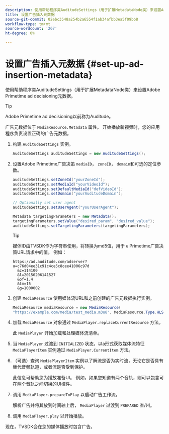 ```yaml
---
description: 使用帮助程序类AuditudeSettings（用于扩展MetadataNode类）来设置Adobe Primetime ad decisioning元数据。
title: 设置广告插入元数据
source-git-commit: 02ebc3548a254b2a6554f1ab34afbb3ea5f09bb8
workflow-type: tm+mt
source-wordcount: '267'
ht-degree: 0%

---
```


# 设置广告插入元数据 {#set-up-ad-insertion-metadata}

使用帮助程序类AuditudeSettings（用于扩展MetadataNode类）来设置Adobe Primetime ad decisioning元数据。

>[!TIP]
>
>Adobe Primetime ad decisioning以前称为Auditude。

广告元数据位于 `MediaResource.Metadata` 属性。 开始播放新视频时，您的应用程序负责设置正确的广告元数据。

1. 构建 `AuditudeSettings` 实例。

   ```java
   AuditudeSettings auditudeSettings = new AuditudeSettings();
   ```

1. 设置Adobe Primetime广告决策 `mediaID`， `zoneID`， `domain`和可选的定位参数。

   ```java
   auditudeSettings.setZoneId("yourZoneId"); 
   auditudeSettings.setMediaId("yourVideoId"); 
   auditudeSettings.setDefaultMediaId("defVideoId"); 
   auditudeSettings.setDomain("yourAuditudeDomain"); 
   
   // Optionally set user agent  
   auditudeSettings.setUserAgent("yourUserAgent"); 
   
   Metadata targetingParameters = new Metadata(); 
   targetingParameters.setValue("desired_param", "desired_value"); 
   auditudeSettings.setTargetingParameters(targetingParameters);
   ```

   >[!TIP]
   >
   >媒体ID由TVSDK作为字符串使用，将转换为md5值，用于 `u` Primetime广告决策URL请求中的值。 例如：
   >
   >```
   >https://ad.auditude.com/adserver?
   >u=c76d04ee31c91c4ce5c8cee41006c97d
   >   &z=114100 
   >   &l=20150206141527 
   >   &of=1.4 
   >   &tm=15 
   >   &g=1000002
   >```

1. 创建 `MediaResource` 使用媒体流URL和之前创建的广告元数据执行实例。

   ```java
   MediaResource mediaResource = new MediaResource( 
   "https://example.com/media/test_media.m3u8", MediaResource.Type.HLS, Metadata);
   ```

1. 加载 `MediaResource` 对象通过 `MediaPlayer.replaceCurrentResource` 方法。

   此 `MediaPlayer` 开始加载和处理媒体流清单。

1. 当 `MediaPlayer` 过渡到 `INITIALIZED` 状态，以a形式获取媒体流特征 `MediaPlayerItem` 实例通过 `MediaPlayer.CurrentItem` 方法。
1. （可选）查询 `MediaPlayerItem` 实例以了解流是否为实时流，无论它是否具有替代音频轨道，或者流是否受到保护。

   此信息可帮助您为播放准备UI。 例如，如果您知道有两个音轨，则可以包含可在两个音轨之间切换的UI控件。

1. 调用 `MediaPlayer.prepareToPlay` 以启动广告工作流。

   解析广告并将其放到时间轴上后， `MediaPlayer` 过渡到 `PREPARED` 省/州。
1. 调用 `MediaPlayer.play` 以开始播放。

现在，TVSDK会在您的媒体播放时包含广告。
